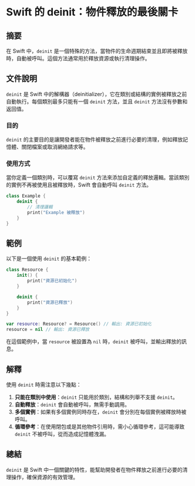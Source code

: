 <!--
Meta Description: # Swift 的 deinit：物件釋放的最後關卡 ## 摘要 在 Swift 中，`deinit` 是一個特殊的方法，當物件的生命週期結束並且即將被釋放時，自動被呼叫。這個方法通常用於釋放資源或執行清理操作。 ## 文件說明 `deinit` 是 Swift 中的解構器（deinitialize...
Meta Keywords: deinit, swift, resource, print, class
-->

# Swift 的 deinit：物件釋放的最後關卡

## 摘要
在 Swift 中，`deinit` 是一個特殊的方法，當物件的生命週期結束並且即將被釋放時，自動被呼叫。這個方法通常用於釋放資源或執行清理操作。

## 文件說明
`deinit` 是 Swift 中的解構器（deinitializer），它在類別或結構的實例被釋放之前自動執行。每個類別最多只能有一個 `deinit` 方法，並且 `deinit` 方法沒有參數和返回值。

### 目的
`deinit` 的主要目的是讓開發者能在物件被釋放之前進行必要的清理，例如釋放記憶體、關閉檔案或取消網絡請求等。

### 使用方式
當你定義一個類別時，可以覆寫 `deinit` 方法來添加自定義的釋放邏輯。當該類別的實例不再被使用且被釋放時，Swift 會自動呼叫 `deinit` 方法。

```swift
class Example {
    deinit {
        // 清理邏輯
        print("Example 被釋放")
    }
}
```

## 範例
以下是一個使用 `deinit` 的基本範例：

```swift
class Resource {
    init() {
        print("資源已初始化")
    }

    deinit {
        print("資源已釋放")
    }
}

var resource: Resource? = Resource() // 輸出: 資源已初始化
resource = nil // 輸出: 資源已釋放
```

在這個範例中，當 `resource` 被設置為 `nil` 時，`deinit` 被呼叫，並輸出釋放的訊息。

## 解釋
使用 `deinit` 時需注意以下幾點：

1. **只能在類別中使用**：`deinit` 只能用於類別，結構和列舉不支援 `deinit`。
2. **自動釋放**：`deinit` 會自動被呼叫，無需手動調用。
3. **多個實例**：如果有多個實例同時存在，`deinit` 會分別在每個實例被釋放時被呼叫。
4. **循環參考**：在使用閉包或是其他物件引用時，需小心循環參考，這可能導致 `deinit` 不被呼叫，從而造成記憶體洩漏。

## 總結
`deinit` 是 Swift 中一個關鍵的特性，能幫助開發者在物件釋放之前進行必要的清理操作，確保資源的有效管理。